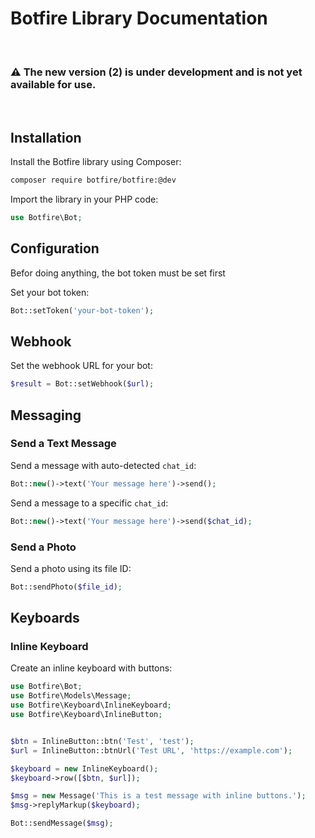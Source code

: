 # Botfire Library Documentation

<br>

### ⚠️ The new version (2) is under development and is not yet available for use.

<br>

## Installation

Install the Botfire library using Composer:

```bash
composer require botfire/botfire:@dev
```

Import the library in your PHP code:

```php
use Botfire\Bot;
```

## Configuration

Befor doing anything, the bot token must be set first

Set your bot token:

```php
Bot::setToken('your-bot-token');
```

## Webhook

Set the webhook URL for your bot:

```php
$result = Bot::setWebhook($url);
```

## Messaging

### Send a Text Message

Send a message with auto-detected `chat_id`:

```php
Bot::new()->text('Your message here')->send();
```

Send a message to a specific `chat_id`:

```php
Bot::new()->text('Your message here')->send($chat_id);

```

### Send a Photo

Send a photo using its file ID:

```php
Bot::sendPhoto($file_id);
```

## Keyboards

### Inline Keyboard

Create an inline keyboard with buttons:

```php
use Botfire\Bot;
use Botfire\Models\Message;
use Botfire\Keyboard\InlineKeyboard;
use Botfire\Keyboard\InlineButton;


$btn = InlineButton::btn('Test', 'test');
$url = InlineButton::btnUrl('Test URL', 'https://example.com');

$keyboard = new InlineKeyboard();
$keyboard->row([$btn, $url]);

$msg = new Message('This is a test message with inline buttons.');
$msg->replyMarkup($keyboard);

Bot::sendMessage($msg);
```

